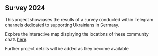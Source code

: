 ## Survey 2024

This project showcases the results of a survey conducted within Telegram channels dedicated to supporting Ukrainians in Germany.

Explore the interactive map displaying the locations of these community chats [here](https://arzik1987.github.io/survey_2024/survey_2024_template.html).

Further project details will be added as they become available.
